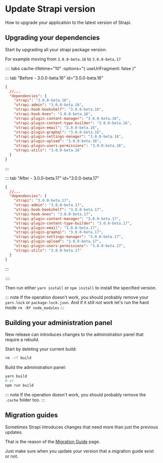 # Update Strapi version

How to upgrade your application to the latest version of Strapi.

## Upgrading your dependencies

Start by upgrading all your strapi package version.

For example moving from `3.0.0-beta.16` to `3.0.0-beta.17`

:::: tabs cache-lifetime="10" :options="{ useUrlFragment: false }"

::: tab "Before - 3.0.0-beta.16" id="3.0.0-beta.16"

```json
{
  //...
  "dependencies": {
    "strapi": "3.0.0-beta.16",
    "strapi-admin": "3.0.0-beta.16",
    "strapi-hook-bookshelf": "3.0.0-beta.16",
    "strapi-hook-knex": "3.0.0-beta.16",
    "strapi-plugin-content-manager": "3.0.0-beta.16",
    "strapi-plugin-content-type-builder": "3.0.0-beta.16",
    "strapi-plugin-email": "3.0.0-beta.16",
    "strapi-plugin-graphql": "3.0.0-beta.16",
    "strapi-plugin-settings-manager": "3.0.0-beta.16",
    "strapi-plugin-upload": "3.0.0-beta.16",
    "strapi-plugin-users-permissions": "3.0.0-beta.16",
    "strapi-utils": "3.0.0-beta.16"
  }
}
```

:::

::: tab "After - 3.0.0-beta.17" id="3.0.0-beta.17"

```json
{
  //...
  "dependencies": {
    "strapi": "3.0.0-beta.17",
    "strapi-admin": "3.0.0-beta.17",
    "strapi-hook-bookshelf": "3.0.0-beta.17",
    "strapi-hook-knex": "3.0.0-beta.17",
    "strapi-plugin-content-manager": "3.0.0-beta.17",
    "strapi-plugin-content-type-builder": "3.0.0-beta.17",
    "strapi-plugin-email": "3.0.0-beta.17",
    "strapi-plugin-graphql": "3.0.0-beta.17",
    "strapi-plugin-settings-manager": "3.0.0-beta.17",
    "strapi-plugin-upload": "3.0.0-beta.17",
    "strapi-plugin-users-permissions": "3.0.0-beta.17",
    "strapi-utils": "3.0.0-beta.17"
  }
}
```

:::

::::

Then run either `yarn install` or `npm install` to install the specified version.

::: note
If the operation doesn't work, you should probably remove your `yarn.lock` or `package-lock.json`. And if it still not work let's run the hard mode `rm -Rf node_modules`
:::

## Building your administration panel

New release can introduces changes to the administration panel that require a rebuild.

Start by deleting your current build:

```bash
rm -rf build
```

Build the administration panel:

```bash
yarn build
# or
npm run build
```

::: note
If the operation doesn't work, you should probably remove the `.cache` folder too.
:::

## Migration guides

Sometimes Strapi introduces changes that need more than just the previous updates.

That is the reason of the [Migration Guide](../migration-guide/README.md) page.

Just make sure when you update your version that a migration guide exist or not.
